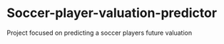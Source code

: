 # Soccer-player-valuation-predictor

Project focused on predicting a soccer players future valuation
